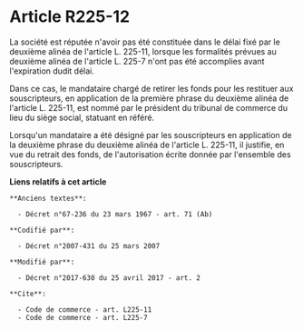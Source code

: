 # Article R225-12

La société est réputée n'avoir pas été constituée dans le délai fixé par le deuxième alinéa de l'article L. 225-11, lorsque
les formalités prévues au deuxième alinéa de l'article L. 225-7 n'ont pas été accomplies avant l'expiration dudit délai.

Dans ce cas, le mandataire chargé de retirer les fonds pour les restituer aux souscripteurs, en application de la première
phrase du deuxième alinéa de l'article L. 225-11, est nommé par le président du tribunal de commerce du lieu du siège social,
statuant en référé.

Lorsqu'un mandataire a été désigné par les souscripteurs en application de la deuxième phrase du deuxième alinéa de l'article
L. 225-11, il justifie, en vue du retrait des fonds, de l'autorisation écrite donnée par l'ensemble des souscripteurs.

**Liens relatifs à cet article**

	**Anciens textes**:

	  - Décret n°67-236 du 23 mars 1967 - art. 71 (Ab)

	**Codifié par**:

	  - Décret n°2007-431 du 25 mars 2007

	**Modifié par**:

	  - Décret n°2017-630 du 25 avril 2017 - art. 2

	**Cite**:

	  - Code de commerce - art. L225-11
	  - Code de commerce - art. L225-7
